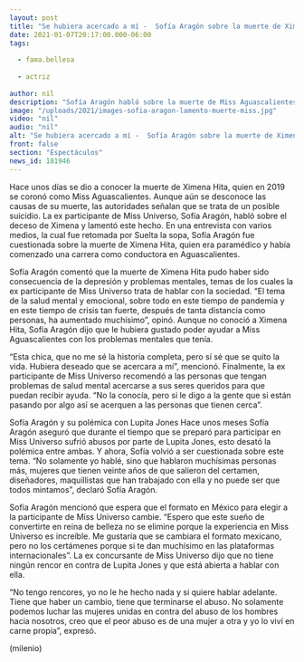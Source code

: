 ```yaml
---
layout: post
title: "Se hubiera acercado a mí -  Sofía Aragón sobre la muerte de Ximena Hita, Miss Aguascalientes"
date: 2021-01-07T20:17:00.000-06:00
tags:
  
  - fama.bellesa
  
  - actriz
  
author: nil
description: "Sofía Aragón habló sobre la muerte de Miss Aguascalientes 2019, Ximena Hita. La ex participante de Miss Universo mencionó que hubiera ayudado a la joven. https://www.milenio.com/espectaculos/famosos/ximena-hita-sofia-aragon-muerte-miss-aguascaliente"
image: "/uploads/2021/images-sofia-aragon-lamento-muerte-miss.jpg"
video: "nil"
audio: "nil"
alt: "Se hubiera acercado a mí -  Sofía Aragón sobre la muerte de Ximena Hita, Miss Aguascalientes"
front: false
section: "Espectáculos"
news_id: 181946
---
```


Hace unos días se dio a conocer la muerte de Ximena Hita, quien en 2019 se coronó como Miss Aguascalientes. Aunque aún se desconoce las causas de su muerte, las autoridades señalan que se trata de un posible suicidio. La ex participante de Miss Universo, Sofía Aragón, habló sobre el deceso de Ximena y lamentó este hecho. En una entrevista con varios medios, la cual fue retomada por Suelta la sopa, Sofía Aragón fue cuestionada sobre la muerte de Ximena Hita, quien era paramédico y había comenzado una carrera como conductora en Aguascalientes. 

Sofía Aragón comentó que la muerte de Ximena Hita pudo haber sido consecuencia de la depresión y problemas mentales, temas de los cuales la ex participante de Miss Universo trata de hablar con la sociedad. “El tema de la salud mental y emocional, sobre todo en este tiempo de pandemia y en este tiempo de crisis tan fuerte, después de tanta distancia como personas, ha aumentado muchísimo”, opinó. Aunque no conoció a Ximena Hita, Sofía Aragón dijo que le hubiera gustado poder ayudar a Miss Aguascalientes con los problemas mentales que tenía. 

“Esta chica, que no me sé la historia completa, pero sí sé que se quito la vida. Hubiera deseado que se acercara a mí”, mencionó. Finalmente, la ex participante de Miss Universo recomendó a las personas que tengan problemas de salud mental acercarse a sus seres queridos para que puedan recibir ayuda. “No la conocía, pero si le digo a la gente que si están pasando por algo así se acerquen a las personas que tienen cerca”. 

Sofía Aragón y su polémica con Lupita Jones Hace unos meses Sofía Aragón aseguró que durante el tiempo que se preparó para participar en Miss Universo sufrió abusos por parte de Lupita Jones, esto desató la polémica entre ambas. Y ahora, Sofía volvió a ser cuestionada sobre este tema. “No solamente yo hablé, sino que hablaron muchísimas personas más, mujeres que tienen veinte años de que salieron del certamen, diseñadores, maquillistas que han trabajado con ella y no puede ser que todos mintamos”, declaró Sofía Aragón. 

Sofía Aragón mencionó que espera que el formato en México para elegir a la participante de Miss Universo cambie. “Espero que este sueño de convertirte en reina de belleza no se elimine porque la experiencia en Miss Universo es increíble. Me gustaría que se cambiara el formato mexicano, pero no los certámenes porque si te dan muchísimo en las plataformas internacionales”. La ex concursante de Miss Universo dijo que no tiene ningún rencor en contra de Lupita Jones y que está abierta a hablar con ella. 

“No tengo rencores, yo no le he hecho nada y si quiere hablar adelante. Tiene que haber un cambio, tiene que terminarse el abuso. No solamente podemos luchar las mujeres unidas en contra del abuso de los hombres hacia nosotros, creo que el peor abuso es de una mujer a otra y yo lo viví en carne propia”, expresó. 

(milenio)